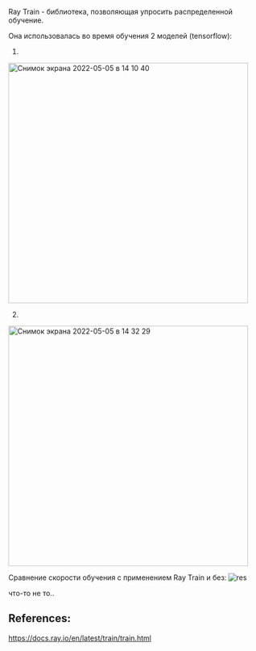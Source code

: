 Ray Train - библиотека, позволяющая упросить распределенной обучение.

Она использовалась во время обучения 2 моделей (tensorflow):

1)
<img width="476" alt="Снимок экрана 2022-05-05 в 14 10 40" src="https://user-images.githubusercontent.com/59762084/166914525-c303be33-a7c6-4f02-9ced-0b869940c45d.png">

2)
<img width="476" alt="Снимок экрана 2022-05-05 в 14 32 29" src="https://user-images.githubusercontent.com/59762084/166914846-a9d79c9f-fa00-495a-9f46-ed5ecf6ea2b7.png">

Сравнение скорости обучения с применением Ray Train и без:
![res](https://user-images.githubusercontent.com/59762084/166915075-6aac8f04-1ee8-4109-9ab1-7f9ae26183fc.png)

что-то не то..

## References:
https://docs.ray.io/en/latest/train/train.html
